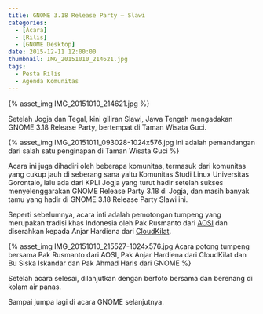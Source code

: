 ```yaml
---
title: GNOME 3.18 Release Party – Slawi
categories:
  - [Acara]
  - [Rilis]
  - [GNOME Desktop]
date: 2015-12-11 12:00:00
thumbnail: IMG_20151010_214621.jpg
tags: 
  - Pesta Rilis
  - Agenda Komunitas
---
```


{% asset_img IMG_20151010_214621.jpg %}

Setelah Jogja dan Tegal, kini giliran Slawi, Jawa Tengah mengadakan GNOME 3.18 Release Party, bertempat di Taman Wisata Guci.

{% asset_img IMG_20151011_093028-1024x576.jpg Ini adalah pemandangan dari salah satu penginapan di Taman Wisata Guci %}

Acara ini juga dihadiri oleh beberapa komunitas, termasuk dari komunitas yang cukup jauh di seberang sana yaitu Komunitas Studi Linux Universitas Gorontalo, lalu ada dari KPLI Jogja yang turut hadir setelah sukses menyelenggarakan GNOME Release Party 3.18 di Jogja, dan masih banyak tamu yang hadir di GNOME 3.18 Release Party Slawi ini.
<!--more-->

Seperti sebelumnya, acara inti adalah pemotongan tumpeng yang merupakan tradisi khas Indonesia oleh Pak Rusmanto dari [AOSI](http://aosi.or.id/) dan diserahkan kepada Anjar Hardiena dari [CloudKilat](http://cloudkilat.com/).

{% asset_img IMG_20151010_215527-1024x576.jpg Acara potong tumpeng bersama Pak Rusmanto dari AOSI, Pak Anjar Hardiena dari CloudKilat dan Bu Siska Iskandar dan Pak Ahmad Haris dari GNOME %}

Setelah acara selesai, dilanjutkan dengan berfoto bersama dan berenang di kolam air panas.

Sampai jumpa lagi di acara GNOME selanjutnya.
